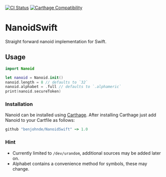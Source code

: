 [![CI Status](https://travis-ci.org/Preventis/NanoidSwift.svg?branch=master)](https://travis-ci.org/Preventis/NanoidSwift)
[![Carthage Compatibility](https://img.shields.io/badge/carthage-✓-e2c245.svg)](https://github.com/Carthage/Carthage/)

# NanoidSwift

Straight forward nanoid implementation for Swift.

## Usage

```swift
import Nanoid

let nanoid = Nanoid.init()
nanoid.length = 8 // defaults to `32`
nanoid.alphabet = .full // defaults to `.alphameric`
print(nanoid.secureToken)
```

### Installation

Nanoid can be installed using [Carthage](https://github.com/Carthage/Carthage). After installing Carthage just add Nanoid to your Cartfile as follows:

```ruby
github "benjohnde/NanoidSwift" ~> 1.0
```

### Hint

- Currently limited to `/dev/urandom`, additional sources may be added later on.
- Alphabet contains a convenience method for symbols, these may change.

